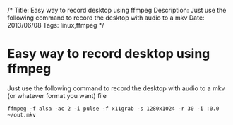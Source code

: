 /*
Title: Easy way to record desktop using ffmpeg
Description: Just use the following command to record the desktop with audio to a mkv
Date: 2013/06/08
Tags: linux,ffmpeg
*/

# Easy way to record desktop using ffmpeg

Just use the following command to record the desktop with audio to a mkv (or whatever format you want) file


```
ffmpeg -f alsa -ac 2 -i pulse -f x11grab -s 1280x1024 -r 30 -i :0.0 ~/out.mkv
```



